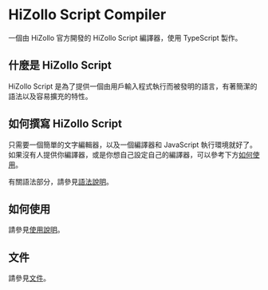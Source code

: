 # HiZollo Script Compiler
一個由 HiZollo 官方開發的 HiZollo Script 編譯器，使用 TypeScript 製作。

## 什麼是 HiZollo Script
HiZollo Script 是為了提供一個由用戶輸入程式執行而被發明的語言，有著簡潔的語法以及容易擴充的特性。

## 如何撰寫 HiZollo Script
只需要一個簡單的文字編輯器，以及一個編譯器和 JavaScript 執行環境就好了。如果沒有人提供你編譯器，或是你想自己設定自己的編譯器，可以參考下方[如何使用](#如何使用)。

有關語法部分，請參見[語法說明](./docs/syntax.md)。

## 如何使用
請參見[使用說明](./docs/guide.md)。

## 文件
請參見[文件](./docs/docs.md)。
